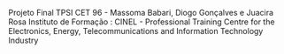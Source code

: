 Projeto Final TPSI CET 96 - Massoma Babari, Diogo Gonçalves e Juacira Rosa
Instituto de Formação : CINEL - Professional Training Centre for the Electronics, Energy, Telecommunications and Information Technology Industry
